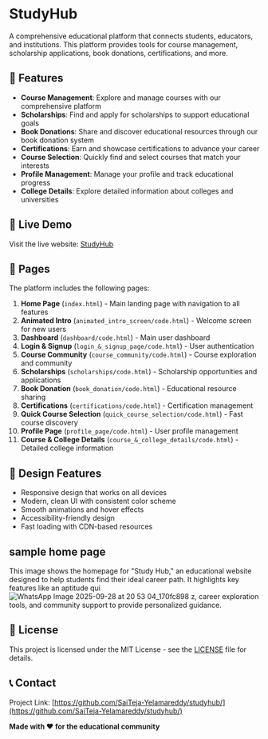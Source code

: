 # StudyHub

A comprehensive educational platform that connects students, educators, and institutions. This platform provides tools for course management, scholarship applications, book donations, certifications, and more.

## 🌟 Features

- **Course Management**: Explore and manage courses with our comprehensive platform
- **Scholarships**: Find and apply for scholarships to support educational goals
- **Book Donations**: Share and discover educational resources through our book donation system
- **Certifications**: Earn and showcase certifications to advance your career
- **Course Selection**: Quickly find and select courses that match your interests
- **Profile Management**: Manage your profile and track educational progress
- **College Details**: Explore detailed information about colleges and universities

## 🚀 Live Demo

Visit the live website: [StudyHub](https://saiteja-yelamareddy.github.io/studyhub/)

## 📱 Pages

The platform includes the following pages:

1. **Home Page** (`index.html`) - Main landing page with navigation to all features
2. **Animated Intro** (`animated_intro_screen/code.html`) - Welcome screen for new users
3. **Dashboard** (`dashboard/code.html`) - Main user dashboard
4. **Login & Signup** (`login_&_signup_page/code.html`) - User authentication
5. **Course Community** (`course_community/code.html`) - Course exploration and community
6. **Scholarships** (`scholarships/code.html`) - Scholarship opportunities and applications
7. **Book Donation** (`book_donation/code.html`) - Educational resource sharing
8. **Certifications** (`certifications/code.html`) - Certification management
9. **Quick Course Selection** (`quick_course_selection/code.html`) - Fast course discovery
10. **Profile Page** (`profile_page/code.html`) - User profile management
11. **Course & College Details** (`course_&_college_details/code.html`) - Detailed college information


## 🎨 Design Features

- Responsive design that works on all devices
- Modern, clean UI with consistent color scheme
- Smooth animations and hover effects
- Accessibility-friendly design
- Fast loading with CDN-based resources
## sample home page
This image shows the homepage for "Study Hub," an educational website designed to help students find their ideal career path. It highlights key features like an aptitude qui![WhatsApp Image 2025-09-28 at 20 53 04_170fc898](https://github.com/user-attachments/assets/4229b599-4b9a-4d62-83c4-3f6ab950ab54)
z, career exploration tools, and community support to provide personalized guidance.


## 📄 License

This project is licensed under the MIT License - see the [LICENSE](LICENSE) file for details.

## 📞 Contact

Project Link: [https://github.com/SaiTeja-Yelamareddy/studyhub/](https://github.com/SaiTeja-Yelamareddy/studyhub/)


**Made with ❤️ for the educational community**




